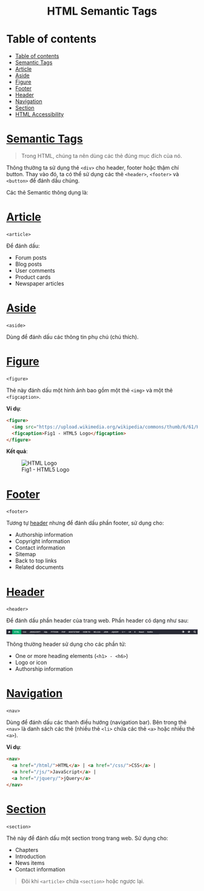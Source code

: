 <link rel='stylesheet' href='../../main.css'>

<div class="title">
    <center><h1 class="bigtitle">HTML Semantic Tags</h1></center>
</div>

# Table of contents

- [Table of contents](#table-of-contents)
- [Semantic Tags](#semantic-tags)
- [Article](#article)
- [Aside](#aside)
- [Figure](#figure)
- [Footer](#footer)
- [Header](#header)
- [Navigation](#navigation)
- [Section](#section)
- [HTML Accessibility](#html-accessibility)

# [Semantic Tags](https://www.w3schools.com/html/html5_semantic_elements.asp)

> Trong HTML, chúng ta nên dùng các thẻ đúng mục đích của nó.

Thông thường ta sử dụng thẻ `<div>` cho header, footer hoặc thậm chí button. Thay vào đó, ta có thể sử dụng các thẻ `<header>`, `<footer>` và `<button>` để đánh dấu chúng.

Các thẻ Semantic thông dụng là:

# [Article](https://www.w3schools.com/tags/tag_article.asp)

`<article>`

Để đánh dấu:

- Forum posts
- Blog posts
- User comments
- Product cards
- Newspaper articles

# [Aside](https://www.w3schools.com/tags/tag_aside.asp)

`<aside>`

Dùng để đánh dấu các thông tin phụ chú (chú thích).

# [Figure](https://www.w3schools.com/tags/tag_figure.asp)

`<figure>`

Thẻ này đánh dấu một hình ảnh bao gồm một thẻ `<img>` và một thẻ `<figcaption>`.

**Ví dụ**:

```html
<figure>
  <img src="https://upload.wikimedia.org/wikipedia/commons/thumb/6/61/HTML5_logo_and_wordmark.svg/1200px-HTML5_logo_and_wordmark.svg.png" alt="HTML Logo"/>
  <figcaption>Fig1 - HTML5 Logo</figcaption>
</figure>
```

**Kết quả**:

<figure>
  <img src="https://upload.wikimedia.org/wikipedia/commons/thumb/6/61/HTML5_logo_and_wordmark.svg/1200px-HTML5_logo_and_wordmark.svg.png" alt="HTML Logo" />
  <figcaption>Fig1 - HTML5 Logo</figcaption>
</figure>

# [Footer](https://www.w3schools.com/tags/tag_footer.asp)

`<footer>`

Tương tự [header](#header) nhưng để đánh dấu phần footer, sử dụng cho:

- Authorship information
- Copyright information
- Contact information
- Sitemap
- Back to top links
- Related documents

# [Header](https://www.w3schools.com/tags/tag_header.asp)

`<header>`

Để đánh dấu phần header của trang web. Phần header có dạng như sau:

<img src="html6.png">

Thông thường header sử dụng cho các phần tử:

- One or more heading elements (`<h1> - <h6>`)
- Logo or icon
- Authorship information

# [Navigation](https://www.w3schools.com/tags/tag_nav.asp)

`<nav>`

Dùng để đánh dấu các thanh điều hướng (navigation bar). Bên trong thẻ `<nav>` là danh sách các thẻ (nhiều thẻ `<li>` chứa các thẻ `<a>` hoặc nhiều thẻ `<a>`).

**Ví dụ**:

```html
<nav>
  <a href="/html/">HTML</a> | <a href="/css/">CSS</a> |
  <a href="/js/">JavaScript</a> |
  <a href="/jquery/">jQuery</a>
</nav>
```

# [Section](https://www.w3schools.com/tags/tag_section.asp)

`<section>`

Thẻ này để đánh dấu một section trong trang web. Sử dụng cho:

- Chapters
- Introduction
- News items
- Contact information

> Đôi khi `<article>` chứa `<section>` hoặc ngược lại.



